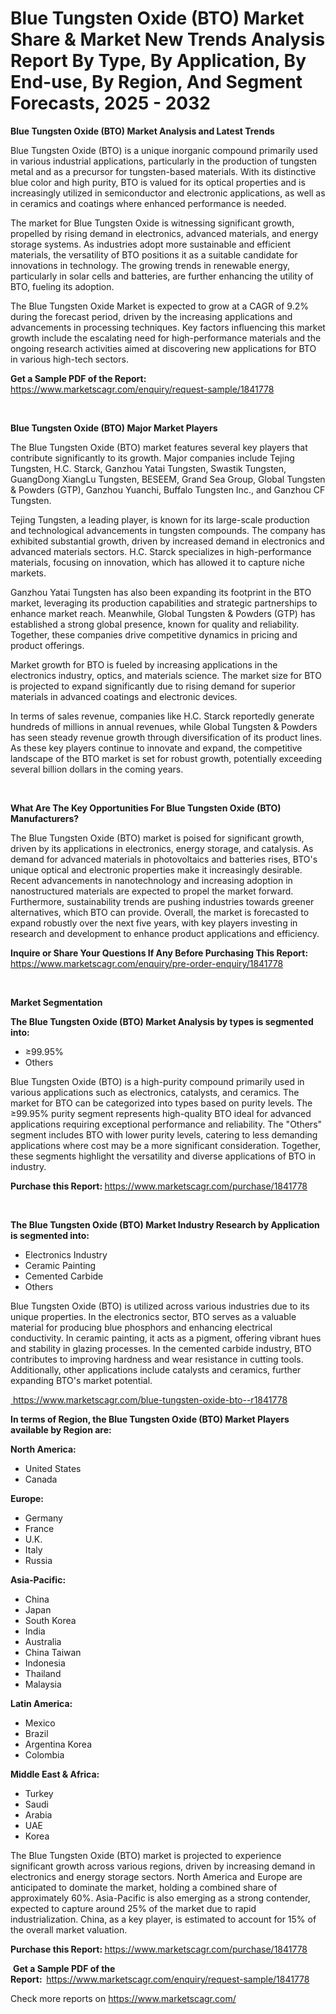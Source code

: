 <p><h1>Blue Tungsten Oxide (BTO) Market Share & Market New Trends Analysis Report By Type, By Application, By End-use, By Region, And Segment Forecasts, 2025 - 2032</h1></p><p><strong>Blue Tungsten Oxide (BTO) Market Analysis and Latest Trends</strong></p>
<p><p>Blue Tungsten Oxide (BTO) is a unique inorganic compound primarily used in various industrial applications, particularly in the production of tungsten metal and as a precursor for tungsten-based materials. With its distinctive blue color and high purity, BTO is valued for its optical properties and is increasingly utilized in semiconductor and electronic applications, as well as in ceramics and coatings where enhanced performance is needed.</p><p>The market for Blue Tungsten Oxide is witnessing significant growth, propelled by rising demand in electronics, advanced materials, and energy storage systems. As industries adopt more sustainable and efficient materials, the versatility of BTO positions it as a suitable candidate for innovations in technology. The growing trends in renewable energy, particularly in solar cells and batteries, are further enhancing the utility of BTO, fueling its adoption.</p><p>The Blue Tungsten Oxide Market is expected to grow at a CAGR of 9.2% during the forecast period, driven by the increasing applications and advancements in processing techniques. Key factors influencing this market growth include the escalating need for high-performance materials and the ongoing research activities aimed at discovering new applications for BTO in various high-tech sectors.</p></p>
<p><strong>Get a Sample PDF of the Report:&nbsp;</strong> <a href="https://www.marketscagr.com/enquiry/request-sample/1841778?utm_campaign=3188&utm_medium=2&utm_source=Github&utm_content=ia&utm_term=26032025&utm_id=blue-tungsten-oxide-bto">https://www.marketscagr.com/enquiry/request-sample/1841778</a></p>
<p>&nbsp;</p>
<p><strong>Blue Tungsten Oxide (BTO) Major Market Players</strong></p>
<p><p>The Blue Tungsten Oxide (BTO) market features several key players that contribute significantly to its growth. Major companies include Tejing Tungsten, H.C. Starck, Ganzhou Yatai Tungsten, Swastik Tungsten, GuangDong XiangLu Tungsten, BESEEM, Grand Sea Group, Global Tungsten & Powders (GTP), Ganzhou Yuanchi, Buffalo Tungsten Inc., and Ganzhou CF Tungsten. </p><p>Tejing Tungsten, a leading player, is known for its large-scale production and technological advancements in tungsten compounds. The company has exhibited substantial growth, driven by increased demand in electronics and advanced materials sectors. H.C. Starck specializes in high-performance materials, focusing on innovation, which has allowed it to capture niche markets.</p><p>Ganzhou Yatai Tungsten has also been expanding its footprint in the BTO market, leveraging its production capabilities and strategic partnerships to enhance market reach. Meanwhile, Global Tungsten & Powders (GTP) has established a strong global presence, known for quality and reliability. Together, these companies drive competitive dynamics in pricing and product offerings.</p><p>Market growth for BTO is fueled by increasing applications in the electronics industry, optics, and materials science. The market size for BTO is projected to expand significantly due to rising demand for superior materials in advanced coatings and electronic devices.</p><p>In terms of sales revenue, companies like H.C. Starck reportedly generate hundreds of millions in annual revenues, while Global Tungsten & Powders has seen steady revenue growth through diversification of its product lines. As these key players continue to innovate and expand, the competitive landscape of the BTO market is set for robust growth, potentially exceeding several billion dollars in the coming years.</p></p>
<p>&nbsp;</p>
<p><strong>What Are The Key Opportunities For Blue Tungsten Oxide (BTO) Manufacturers?</strong></p>
<p><p>The Blue Tungsten Oxide (BTO) market is poised for significant growth, driven by its applications in electronics, energy storage, and catalysis. As demand for advanced materials in photovoltaics and batteries rises, BTO's unique optical and electronic properties make it increasingly desirable. Recent advancements in nanotechnology and increasing adoption in nanostructured materials are expected to propel the market forward. Furthermore, sustainability trends are pushing industries towards greener alternatives, which BTO can provide. Overall, the market is forecasted to expand robustly over the next five years, with key players investing in research and development to enhance product applications and efficiency.</p></p>
<p><strong>Inquire or Share Your Questions If Any Before Purchasing This Report:</strong> <a href="https://www.marketscagr.com/enquiry/pre-order-enquiry/1841778?utm_campaign=3188&utm_medium=2&utm_source=Github&utm_content=ia&utm_term=26032025&utm_id=blue-tungsten-oxide-bto">https://www.marketscagr.com/enquiry/pre-order-enquiry/1841778</a></p>
<p>&nbsp;</p>
<p><strong>Market Segmentation</strong></p>
<p><strong>The Blue Tungsten Oxide (BTO) Market Analysis by types is segmented into:</strong></p>
<p><ul><li>≥99.95%</li><li>Others</li></ul></p>
<p><p>Blue Tungsten Oxide (BTO) is a high-purity compound primarily used in various applications such as electronics, catalysts, and ceramics. The market for BTO can be categorized into types based on purity levels. The ≥99.95% purity segment represents high-quality BTO ideal for advanced applications requiring exceptional performance and reliability. The "Others" segment includes BTO with lower purity levels, catering to less demanding applications where cost may be a more significant consideration. Together, these segments highlight the versatility and diverse applications of BTO in industry.</p></p>
<p><strong>Purchase this Report:&nbsp;</strong><a href="https://www.marketscagr.com/purchase/1841778?utm_campaign=3188&utm_medium=2&utm_source=Github&utm_content=ia&utm_term=26032025&utm_id=blue-tungsten-oxide-bto">https://www.marketscagr.com/purchase/1841778</a></p>
<p>&nbsp;</p>
<p><strong>The Blue Tungsten Oxide (BTO) Market Industry Research by Application is segmented into:</strong></p>
<p><ul><li>Electronics Industry</li><li>Ceramic Painting</li><li>Cemented Carbide</li><li>Others</li></ul></p>
<p><p>Blue Tungsten Oxide (BTO) is utilized across various industries due to its unique properties. In the electronics sector, BTO serves as a valuable material for producing blue phosphors and enhancing electrical conductivity. In ceramic painting, it acts as a pigment, offering vibrant hues and stability in glazing processes. In the cemented carbide industry, BTO contributes to improving hardness and wear resistance in cutting tools. Additionally, other applications include catalysts and ceramics, further expanding BTO's market potential.</p></p>
<p><a href="https://www.marketscagr.com/blue-tungsten-oxide-bto--r1841778?utm_campaign=3188&utm_medium=2&utm_source=Github&utm_content=ia&utm_term=26032025&utm_id=blue-tungsten-oxide-bto">&nbsp;https://www.marketscagr.com/blue-tungsten-oxide-bto--r1841778</a></p>
<p><strong>In terms of Region, the Blue Tungsten Oxide (BTO) Market Players available by Region are:</strong></p>
<p>
    <p> <strong> North America: </strong>
        <ul>
            <li>United States</li>
            <li>Canada</li>
        </ul>
        </p> 
    <p> <strong> Europe: </strong>
        <ul>
            <li>Germany</li>
            <li>France</li>
            <li>U.K.</li>
            <li>Italy</li>
            <li>Russia</li>
        </ul>
        </p> 
    <p> <strong> Asia-Pacific: </strong>
        <ul>
            <li>China</li>
            <li>Japan</li>
            <li>South Korea</li>
            <li>India</li>
            <li>Australia</li>
            <li>China Taiwan</li>
            <li>Indonesia</li>
            <li>Thailand</li>
            <li>Malaysia</li>
        </ul>
        </p> 
    <p> <strong> Latin America: </strong>
        <ul>
            <li>Mexico</li>
            <li>Brazil</li>
            <li>Argentina Korea</li>
            <li>Colombia</li>
        </ul>
        </p> 
    <p> <strong> Middle East & Africa: </strong>
        <ul>
            <li>Turkey</li>
            <li>Saudi</li>
            <li>Arabia</li>
            <li>UAE</li>
            <li>Korea</li>
        </ul>
    </p>
    </p>
<p><p>The Blue Tungsten Oxide (BTO) market is projected to experience significant growth across various regions, driven by increasing demand in electronics and energy storage sectors. North America and Europe are anticipated to dominate the market, holding a combined share of approximately 60%. Asia-Pacific is also emerging as a strong contender, expected to capture around 25% of the market due to rapid industrialization. China, as a key player, is estimated to account for 15% of the overall market valuation.</p></p>
<p><strong>Purchase this Report: </strong><a href="https://www.marketscagr.com/purchase/1841778?utm_campaign=3188&utm_medium=2&utm_source=Github&utm_content=ia&utm_term=26032025&utm_id=blue-tungsten-oxide-bto">https://www.marketscagr.com/purchase/1841778</a></p>
<p>&nbsp;<strong>Get a Sample PDF of the Report:&nbsp;&nbsp;</strong><a href="https://www.marketscagr.com/enquiry/request-sample/1841778?utm_campaign=3188&utm_medium=2&utm_source=Github&utm_content=ia&utm_term=26032025&utm_id=blue-tungsten-oxide-bto">https://www.marketscagr.com/enquiry/request-sample/1841778</a></p>
<p><strong></strong></p>
<p>Check more reports on <a href="https://www.marketscagr.com/?utm_campaign=3188&utm_medium=2&utm_source=Github&utm_content=ia&utm_term=26032025&utm_id=blue-tungsten-oxide-bto">https://www.marketscagr.com/</a></p>